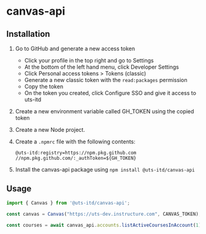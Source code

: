 # canvas-api

## Installation

1. Go to GitHub and generate a new access token
   - Click your profile in the top right and go to Settings
   - At the bottom of the left hand menu, click Developer Settings
   - Click Personal access tokens > Tokens (classic)
   - Generate a new classic token with the `read:packages` permission
   - Copy the token
   - On the token you created, click Configure SSO and give it access to uts-itd
2. Create a new environment variable called GH_TOKEN using the copied token
3. Create a new Node project.
4. Create a `.npmrc` file with the following contents:
    
    ```
    @uts-itd:registry=https://npm.pkg.github.com
    //npm.pkg.github.com/:_authToken=${GH_TOKEN}
    ```
    
5. Install the canvas-api package using `npm install @uts-itd/canvas-api`

## Usage

```ts
import { Canvas } from '@uts-itd/canvas-api';

const canvas = Canvas("https://uts-dev.instructure.com", CANVAS_TOKEN);

const courses = await canvas_api.accounts.listActiveCoursesInAccount(1);
```
